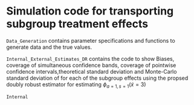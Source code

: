 # Simulation code for transporting subgroup treatment effects

`Data_Generation` contains parameter specifications and functions to generate data and the true values.

`Internal_External_Estimates_DR` contains the code to show Biases, coverage of simultaneous confidence bands, coverage of pointwise confidence intervals,theoretical standard deviation and Monte-Carlo standard deviation of for each of the subgroup effects using the propsed doubly robust estimator for estimating $\phi_{a=1,s=1}(\tilde{x}=3)$

`Internal`

